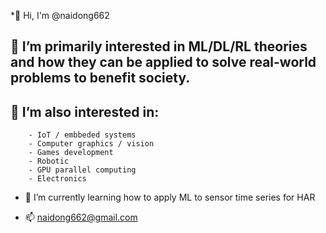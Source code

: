 *👋 Hi, I'm @naidong662

## 👀 I’m primarily interested in ML/DL/RL theories and how they can be applied to solve real-world problems to benefit society.
## 👀 I’m also interested in:
        - IoT / embbeded systems
        - Computer graphics / vision
        - Games development
        - Robotic
        - GPU parallel computing
        - Electronics
* 🌱 I’m currently learning how to apply ML to sensor time series for HAR 
- 📫 naidong662@gmail.com
<!--
**naidong662/naidong662** is a ✨ _special_ ✨ repository because its `README.md` (this file) appears on your GitHub profile.

Here are some ideas to get you started:

- 🔭 I’m currently working on ...
- 🌱 I’m currently learning ...
- 👯 I’m looking to collaborate on ...
- 🤔 I’m looking for help with ...
- 💬 Ask me about ...
- 📫 How to reach me: ...
- 😄 Pronouns: ...
- ⚡ Fun fact: ...
-->
